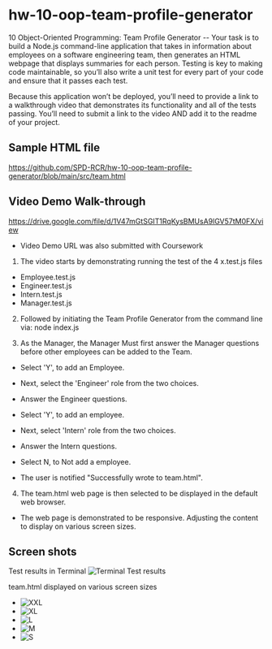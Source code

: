 # hw-10-oop-team-profile-generator

10 Object-Oriented Programming: Team Profile Generator -- Your task is to build a Node.js command-line application that takes in information about employees on a software engineering team, then generates an HTML webpage that displays summaries for each person. Testing is key to making code maintainable, so you’ll also write a unit test for every part of your code and ensure that it passes each test.

Because this application won’t be deployed, you’ll need to provide a link to a walkthrough video that demonstrates its functionality and all of the tests passing. You’ll need to submit a link to the video AND add it to the readme of your project.

## Sample HTML file

https://github.com/SPD-RCR/hw-10-oop-team-profile-generator/blob/main/src/team.html

## Video Demo Walk-through

https://drive.google.com/file/d/1V47mGtSGIT1RqKysBMUsA9lGV57tM0FX/view

- Video Demo URL was also submitted with Coursework

1. The video starts by demonstrating running the test of the 4 x.test.js files

- Employee.test.js
- Engineer.test.js
- Intern.test.js
- Manager.test.js

2. Followed by initiating the Team Profile Generator from the command line via: node index.js

3. As the Manager, the Manager Must first answer the Manager questions before other employees can be added to the Team.

- Select 'Y', to add an Employee.
- Next, select the 'Engineer' role from the two choices.
- Answer the Engineer questions.

- Select 'Y', to add an employee.
- Next, select 'Intern' role from the two choices.
- Answer the Intern questions.

- Select N, to Not add a employee.
- The user is notified "Successfully wrote to team.html".

4. The team.html web page is then selected to be displayed in the default web browser.

- The web page is demonstrated to be responsive. Adjusting the content to display on various screen sizes.

## Screen shots

Test results in Terminal
![Terminal Test results](./images/screen_shot-jest-tests-passed.png)

team.html displayed on various screen sizes

- ![XXL](./images/screen_shot-team-xxl.png)
- ![XL](./images/screen_shot-team-xl.png)
- ![L](./images/screen_shot-team-l.png)
- ![M](./images/screen_shot-team-m.png)
- ![S](./images/screen_shot-team-s.png)
